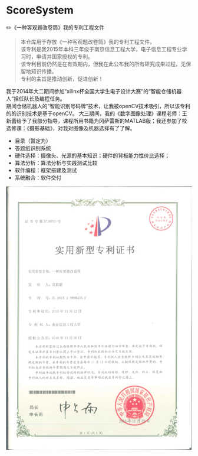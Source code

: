 # ScoreSystem
:pencil2:《一种客观题改卷筒》我的专利工程文件

>本仓库用于存放《一种客观题改卷筒》我的专利工程文件。  
该专利是我2015年本科三年级于南京信息工程大学，电子信息工程专业学习时，申请并国家授权的专利。   
该专利目前仍然是在有效期内，但我在此公布我的所有研究成果过程，无保留地知识传播。  
专利的主旨是推动创新，促进创新！  


我于2014年大二期间参加“xilinx杯全国大学生电子设计大赛”的“智能仓储机器人”担任队长及编程任务。  
期间仓储机器人的“智能识别号码牌”技术，让我被openCV技术吸引，所以该专利的的识别技术是基于openCV。
大三期间，我的《数字图像处理》课程老师：王新蕾给予了我部分指导，课程所用书籍为冈萨雷斯的MATLAB版；我还参加了校选修课：《摄影基础》，对我对图像及机器选择有了了解。  

- 目录（暂定为）
- 答题纸识别系统
- 硬件选择：摄像头、光源的基本知识；硬件的背板能力性价比选择；
- 算法分析：算法分析与实践测试比较
- 软件编程：框架搭建及测试
- 系统融合：软件交付

![专利_一种客观题改卷筒（证书）扫描件.jpg](/images/专利_一种客观题改卷筒（证书）扫描件.jpg)